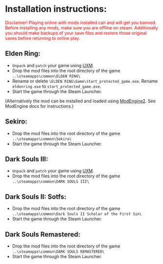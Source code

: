# Installation instructions:

<font color="red" style="bold">Disclaimer! Playing online with mods installed can and will get you banned. Before installing any mods, make sure you are offline on steam. Additionally you should make backups of your save files and restore those original saves before returning to online play.</font>


## Elden Ring:
 - `Unpack` and `patch` your game using [UXM](https://www.nexusmods.com/eldenring/mods/1651).
 - Drop the mod files into the root directory of the game `..\steamapps\common\ELDEN RING\`
 - Rename or delete `\ELDEN RING\Game\start_protected_game.exe`. Rename `eldenring.exe` to `start_protected_game.exe`.
 - Start the game through the Steam Launcher.

(Alternatively the mod can be installed and loaded using [ModEngine2](https://github.com/soulsmods/ModEngine2). See ModEngine docs for instructions.)

## Sekiro:
 - Drop the mod files into the root directory of the game `..\steamapps\common\Sekiro\`
 - Start the game through the Steam Launcher.

## Dark Souls III:
 - `Unpack` and `patch` your game using [UXM](https://www.nexusmods.com/eldenring/mods/1651).
 - Drop the mod files into the root directory of the game `..\steamapps\common\DARK SOULS III\`

## Dark Souls II: Sotfs:
 - Drop the mod files into the root directory of the game `..\steamapps\common\Dark Souls II Scholar of the First Sin\`
  - Start the game through the Steam Launcher.

## Dark Souls Remastered:
 - Drop the mod files into the root directory of the game `..\steamapps\common\DARK SOULS REMASTERED\`
 - Start the game through the Steam Launcher.